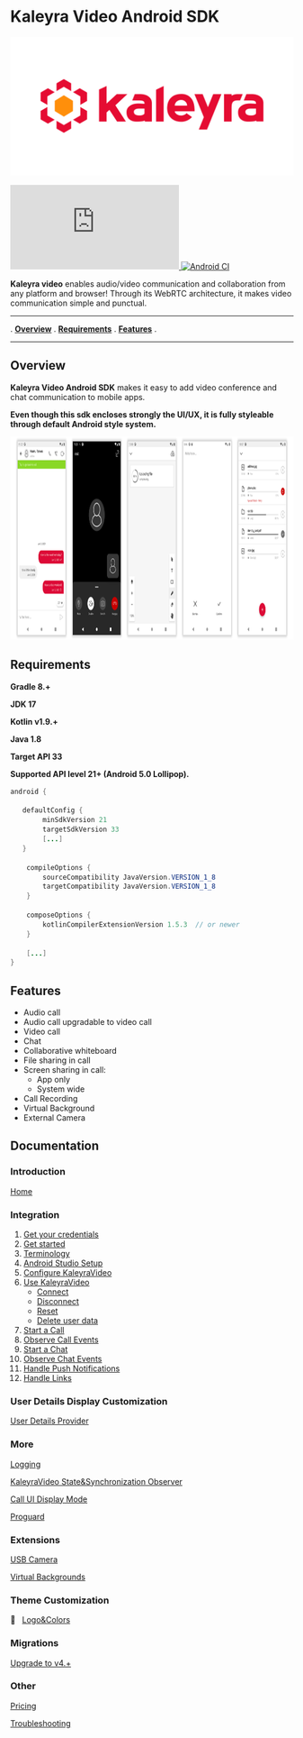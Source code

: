 # Kaleyra Video Android SDK

<p align="center">
<img src="img/kaleyra.png" alt="Kaleyra" title="Kaleyra" />
</p>

[![Download](https://badgen.net/maven/v/metadata-url/https/maven.bandyer.com/releases/com/kaleyra/video-sdk/maven-metadata.xml?label=maven.bandyer.com/releases) ](https://maven.bandyer.com/index.html#releases/com/kaleyra/video-sdk/)[![Android CI](https://github.com/KaleyraVideo/VideoAndroidSDK/actions/workflows/android.yml/badge.svg?branch=develop)](https://github.com/KaleyraVideo/VideoAndroidSDK/actions/workflows/android.yml)

**Kaleyra video** enables audio/video communication and collaboration from any platform and browser! Through its WebRTC architecture, it makes video communication simple and punctual.

---

. **[Overview](#overview)** .
**[Requirements](#requirements)** .
**[Features](#features)** .

---

## Overview

**Kaleyra Video Android SDK** makes it easy to add video conference and chat communication to mobile apps.

**Even though this sdk encloses strongly the UI/UX, it is fully styleable through default Android style system.**

<img src="img/img0.png" height="360"/>

## Requirements

**Gradle 8.+**

**JDK 17**

**Kotlin v1.9.+**

**Java 1.8**

**Target API 33**

**Supported API level 21+ (Android 5.0 Lollipop).**


```java
android {

   defaultConfig {
        minSdkVersion 21
        targetSdkVersion 33
        [...]
   }
   
    compileOptions {
        sourceCompatibility JavaVersion.VERSION_1_8
        targetCompatibility JavaVersion.VERSION_1_8
    }

    composeOptions {
        kotlinCompilerExtensionVersion 1.5.3  // or newer
    }
    
    [...]
}

```

## Features

- Audio call
- Audio call upgradable to video call
- Video call
- Chat
- Collaborative whiteboard
- File sharing in call
- Screen sharing in call:
    - App only
    - System wide
- Call Recording
- Virtual Background
- External Camera

## Documentation

### Introduction
[Home](https://github.com/KaleyraVideo/VideoAndroidSDK/wiki/Home)

### Integration
1. [Get your credentials](https://github.com/KaleyraVideo/VideoAndroidSDK/wiki/Get-Your-Credentials)
1. [Get started](https://github.com/KaleyraVideo/VideoAndroidSDK/wiki/Get-Started)
1. [Terminology](https://github.com/KaleyraVideo/VideoAndroidSDK/wiki/Terminology)
1. [Android Studio Setup](https://github.com/KaleyraVideo/VideoAndroidSDK/wiki/Android-Studio-Setup)
1. [Configure KaleyraVideo](https://github.com/KaleyraVideo/VideoAndroidSDK/wiki/Configure-KaleyraVideoSDK)
1. [Use KaleyraVideo](https://github.com/KaleyraVideo/VideoAndroidSDK/wiki/Connect-KaleyraVideoSDK)
    - [Connect](https://github.com/KaleyraVideo/VideoAndroidSDK/wiki/Connect-KaleyraVideoSDK#connect-kaleyravideo-sdk)
    - [Disconnect](https://github.com/KaleyraVideo/VideoAndroidSDK/wiki/Connect-KaleyraVideoSDK#disconnect-kaleyravideo-sdk)
    - [Reset](https://github.com/KaleyraVideo/VideoAndroidSDK/wiki/Connect-KaleyraVideoSDK#reset-kaleyravideo-sdk)
    - [Delete user data](https://github.com/KaleyraVideo/VideoAndroidSDK/wiki/Connect-KaleyraVideoSDK#clear-all-user-data)
1. [Start a Call](https://github.com/KaleyraVideo/VideoAndroidSDK/wiki/Start-a-call)
1. [Observe Call Events](https://github.com/KaleyraVideo/VideoAndroidSDK/wiki/Observe-call-events)
1. [Start a Chat](https://github.com/KaleyraVideo/VideoAndroidSDK/wiki/Start-a-chat)
1. [Observe Chat Events](https://github.com/KaleyraVideo/VideoAndroidSDK/wiki/Observe-Chat-Events)
1. [Handle Push Notifications](https://github.com/KaleyraVideo/VideoAndroidSDK/wiki/Handle-Push-Notifications)
1. [Handle Links](https://github.com/KaleyraVideo/VideoAndroidSDK/wiki/Handle-Links)


### User Details Display Customization
[User Details Provider](https://github.com/KaleyraVideo/VideoAndroidSDK/wiki/Customize-user-details#user-details-provider)

### More
[Logging](https://github.com/KaleyraVideo/VideoAndroidSDK/wiki/Logging)

[KaleyraVideo State&Synchronization Observer](https://github.com/KaleyraVideo/VideoAndroidSDK/wiki/KaleyraVideoSDK-Observers)

[Call UI Display Mode](https://github.com/KaleyraVideo/VideoAndroidSDK/wiki/Call-UI-Display-Mode)

[Proguard](https://github.com/KaleyraVideo/VideoAndroidSDK/wiki/Proguard)

### Extensions
[USB Camera](https://github.com/KaleyraVideo/VideoAndroidSDK/wiki/USB-Camera)

[Virtual Backgrounds](https://github.com/KaleyraVideo/VideoAndroidSDK/wiki/Virtual-Backgrounds)

### Theme Customization
🎨  &nbsp; [Logo&Colors](https://github.com/KaleyraVideo/VideoAndroidSDK/wiki/Theme-Customization)

### Migrations
[Upgrade to v4.+](https://github.com/KaleyraVideo/VideoAndroidSDK/wiki/Upgrade-to-Kaleyra-Video-SDK-v4.x)

### Other
[Pricing](https://github.com/KaleyraVideo/VideoAndroidSDK/wiki/Pricing)

[Troubleshooting](https://github.com/KaleyraVideo/VideoAndroidSDK/wiki/Troubleshooting)
